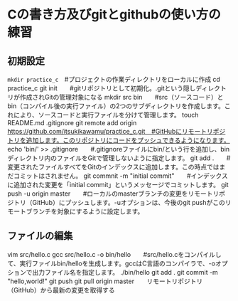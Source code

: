 # Cの書き方及びgitとgithubの使い方の練習
## 初期設定
`mkdir practice_c`　#プロジェクトの作業ディレクトリをローカルに作成
cd practice_c
git init　　#gitリポジトリとして初期化。.gitという隠しディレクトリが作成されGitの管理対象になる
mkdir src bin　　#src（ソースコード）とbin（コンパイル後の実行ファイル）の2つのサブディレクトリを作成します。これにより、ソースコードと実行ファイルを分けて管理します。
touch README.md .gitignore
git remote add origin https://github.com/itsukikawamu/practice_c.git　#GitHubにリモートリポジトリを追加します。このリポジトリにコードをプッシュできるようになります。
echo 'bin/' >> .gitignore　　#.gitignoreファイルにbin/という行を追加し、binディレクトリ内のファイルをGitで管理しないように指定します。
git add .　　#変更されたファイルすべてをGitのインデックスに追加します。この時点ではまだコミットはされません。
git commnit -m "initial commit"　　#インデックスに追加された変更を「initial commit」というメッセージでコミットします。
git push -u origin master　　#ローカルのmasterブランチの変更をリモートリポジトリ（GitHub）にプッシュします。-uオプションは、今後のgit pushがこのリモートブランチを対象にするように設定します。

## ファイルの編集
vim src/hello.c
gcc src/hello.c -o bin/hello　　#src/hello.cをコンパイルして、実行ファイルbin/helloを生成します。gccはC言語のコンパイラで、-oオプションで出力ファイル名を指定します。
./bin/hello
git add .
git commit -m "hello,world!"
git push
git pull origin master　　リモートリポジトリ（GitHub）から最新の変更を取得する
